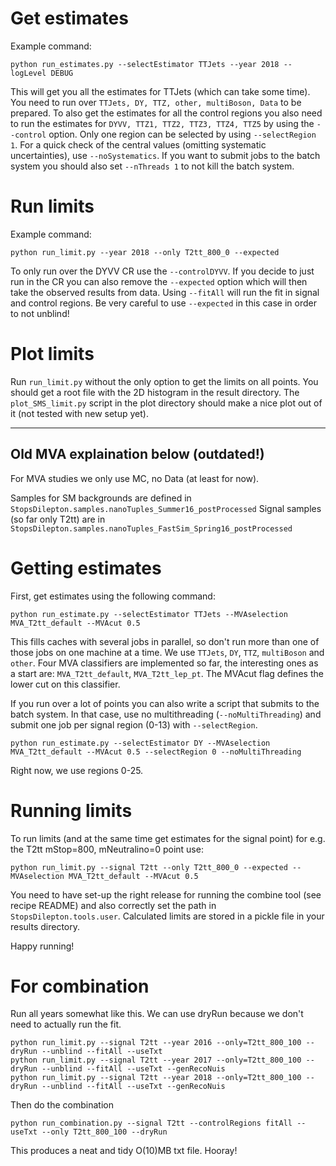 # Get estimates

Example command:
```
python run_estimates.py --selectEstimator TTJets --year 2018 --logLevel DEBUG
```
This will get you all the estimates for TTJets (which can take some time).
You need to run over `TTJets, DY, TTZ, other, multiBoson, Data` to be prepared.
To also get the estimates for all the control regions you also need to run the estimates for `DYVV, TTZ1, TTZ2, TTZ3, TTZ4, TTZ5` by using the `--control` option.
Only one region can be selected by using `--selectRegion 1`.
For a quick check of the central values (omitting systematic uncertainties), use `--noSystematics`.
If you want to submit jobs to the batch system you should also set `--nThreads 1` to not kill the batch system.

# Run limits
Example command:
```
python run_limit.py --year 2018 --only T2tt_800_0 --expected
```
To only run over the DYVV CR use the `--controlDYVV`.
If you decide to just run in the CR you can also remove the `--expected` option which will then take the observed results from data.
Using `--fitAll` will run the fit in signal and control regions.
Be very careful to use `--expected` in this case in order to not unblind!

# Plot limits
Run `run_limit.py` without the only option to get the limits on all points.
You should get a root file with the 2D histogram in the result directory.
The `plot_SMS_limit.py` script in the plot directory should make a nice plot out of it (not tested with new setup yet).

----------------------
Old MVA explaination below (outdated!)
----------------------

For MVA studies we only use MC, no Data (at least for now).

Samples for SM backgrounds are defined in
`StopsDilepton.samples.nanoTuples_Summer16_postProcessed`
Signal samples (so far only T2tt) are in
`StopsDilepton.samples.nanoTuples_FastSim_Spring16_postProcessed`

# Getting estimates
First, get estimates using the following command:
```
python run_estimate.py --selectEstimator TTJets --MVAselection MVA_T2tt_default --MVAcut 0.5
```
This fills caches with several jobs in parallel, so don't run more than one of those jobs on one machine at a time. We use `TTJets`, `DY`, `TTZ`, `multiBoson` and `other`. Four MVA classifiers are implemented so far, the interesting ones as a start are: `MVA_T2tt_default`, `MVA_T2tt_lep_pt`.
The MVAcut flag defines the lower cut on this classifier.

If you run over a lot of points you can also write a script that submits to the batch system.
In that case, use no multithreading (`--noMultiThreading`) and submit one job per signal region (0-13) with `--selectRegion`.
```
python run_estimate.py --selectEstimator DY --MVAselection MVA_T2tt_default --MVAcut 0.5 --selectRegion 0 --noMultiThreading
```
Right now, we use regions 0-25.

# Running limits
To run limits (and at the same time get estimates for the signal point) for e.g. the T2tt mStop=800, mNeutralino=0 point use:
```
python run_limit.py --signal T2tt --only T2tt_800_0 --expected --MVAselection MVA_T2tt_default --MVAcut 0.5
```
You need to have set-up the right release for running the combine tool (see recipe README) and also correctly set the path in
`StopsDilepton.tools.user`.
Calculated limits are stored in a pickle file in your results directory.

Happy running!

# For combination
Run all years somewhat like this. We can use dryRun because we don't need to actually run the fit.
```
python run_limit.py --signal T2tt --year 2016 --only=T2tt_800_100 --dryRun --unblind --fitAll --useTxt
python run_limit.py --signal T2tt --year 2017 --only=T2tt_800_100 --dryRun --unblind --fitAll --useTxt --genRecoNuis
python run_limit.py --signal T2tt --year 2018 --only=T2tt_800_100 --dryRun --unblind --fitAll --useTxt --genRecoNuis
```
Then do the combination
```
python run_combination.py --signal T2tt --controlRegions fitAll --useTxt --only T2tt_800_100 --dryRun
```
This produces a neat and tidy O(10)MB txt file. Hooray!



